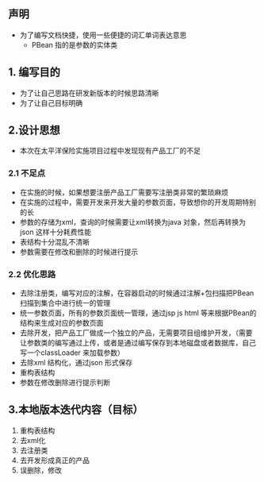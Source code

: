 ## 声明
   - 为了编写文档快捷，使用一些便捷的词汇单词表达意思
     - PBean 指的是参数的实体类
## 1. 编写目的
   - 为了让自己思路在研发新版本的时候思路清晰
   - 为了让自己目标明确
## 2.设计思想
   - 本次在太平洋保险实施项目过程中发现现有产品工厂的不足  
### 2.1 不足点
   - 在实施的时候，如果想要注册产品工厂需要写注册类非常的繁琐麻烦
   - 在实施的过程中，需要开发来开发大量的参数页面，导致想你的开发周期特别的长
   - 参数的存储为xml，查询的时候需要让xml转换为java 对象，然后再转换为json 这样十分耗费性能
   - 表结构十分混乱不清晰
   - 参数需要在修改和删除的时候进行提示
### 2.2 优化思路
   - 去除注册类，编写对应的注解，在容器启动的时候通过注解+包扫描把PBean扫描到集合中进行统一的管理
   - 统一参数页面，所有的参数页面统一管理，通过jsp js html 等来根据PBean的结构来生成对应的参数页面
   - 去除开发，把产品工厂做成一个独立的产品，无需要项目组维护开发，（需要让参数类的编写通过上传，或者是通过编写保存到本地磁盘或者数据库，自己写一个classLoader 来加载参数）
   - 去除xml 结构化，通过json 形式保存
   - 重构表结构
   - 参数在修改删除进行提示判断
## 3.本地版本迭代内容（目标）
   1. 重构表结构
   2. 去xml化
   3. 去注册类
   4. 去开发形成真正的产品
   5. 误删除，修改
    
